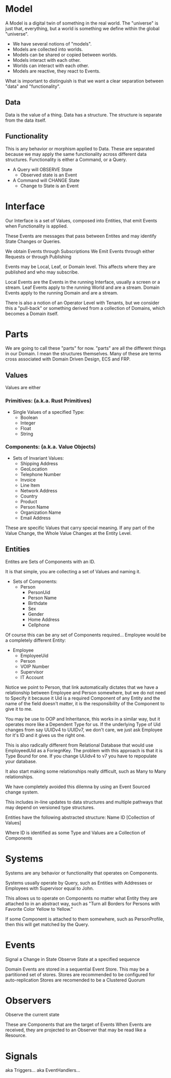 # Model
A Model is a digital twin of something in the real world.
The "universe" is just that, everything, but a world is something we define within the global "universe".

- We have several notions of "models".
- Models are collected into worlds.
- Models can be shared or copied between worlds.
- Models interact with each other.
- Worlds can interact with each other.
- Models are reactive, they react to Events.

What is important to distinguish is that we want a clear separation between "data" and "functionality".

## Data
Data is the value of a thing.
Data has a structure. 
The structure is separate from the data itself.

## Functionality
This is any behavior or morphism applied to Data.
These are separated because we may apply the same functionality across different data structures.
Functionality is either a Command, or a Query.
  - A Query will OBSERVE State
    - Observed state is an Event
  - A Command will CHANGE State
    - Change to State is an Event

# Interface
Our Interface is a set of Values, composed into Entities, that emit Events when Functionality is applied.

These Events are messages that pass between Entites and may identify State Changes or Queries.

We obtain Events through Subscriptions
We Emit Events through either Requests or through Publishing

Events may be Local, Leaf, or Domain level. This affects where they are published and who may subscribe.

Local Events are the Events in the running Interface, usually a screen or a stream.
Leaf Events apply to the running World and are a stream.
Domain Events apply to the running Domain and are a stream.

There is also a notion of an Operator Level with Tenants, but we consider this a "pull-back" or something derived from a collection of Domains, which becomes a Domain itself.

# Parts
We are going to call these "parts" for now. "parts" are all the different things in our Domain.
I mean the structures themselves. Many of these are terms cross associated with Domain Driven Design, ECS and FRP.

## Values
Values are either 
  ### Primitives: (a.k.a. Rust Primitives)
  -  Single Values of a specified Type:
      - Boolean
      - Integer
      - Float
      - String

  ### Components: (a.k.a. Value Objects)
  - Sets of Invariant Values:
    - Shipping Address
    - GeoLocation
    - Telephone Number
    - Invoice
    - Line Item
    - Network Address
    - Country
    - Product
    - Person Name
    - Organization Name
    - Email Address
  
These are specific Values that carry special meaning. If any part of the Value Change, the Whole Value Changes at the Entity Level.

## Entities
Entites are Sets of Components with an ID.

It is that simple, you are collecting a set of Values and naming it.

  - Sets of Components:
    - Person
      - PersonUid
      - Person Name
      - Birthdate
      - Sex
      - Gender
      - Home Address
      - Cellphone

Of course this can be any set of Components required... 
Employee would be a completely different Entity:

  - Employee
    - EmployeeUid
    - Person
    - VOIP Number
    - Supervisor
    - IT Account

Notice we point to Person, that link automatically dictates that we have a relationship between Employee and Person somewhere, but we do not need to Specify it because it Uid is a required Component of any Entity and the name of the field doesn't matter, it is the responsibility of the Component to give it to me.

You may be use to OOP and Inheritance, this works in a similar way, but it operates more like a Dependent Type for us.
If the underlying Type of Uid changes from say UUIDv4 to UUIDv7, we don't care, we just ask Employee for it's ID and it gives us the right one.

This is also radically different from Relational Database that would use EmployeedUid as a ForiegnKey.
The problem with this approach is that it is Type Bound for one. If you change UUidv4 to v7 you have to repopulate your database.

It also start making some relationships really difficult, such as Many to Many relationships.

We have completely avoided this dilemna by using an Event Sourced change system.

This includes in-line updates to data structures and multiple pathways that may depend on versioned type structures.

Entities have the following abstracted structure:
  Name
  ID
  [Collection of Values]

Where ID is identified as some Type
and Values are a Collection of Components

# Systems
Systems are any behavior or functionality that operates on Components.

Systems usually operate by Query, such as Entities with Addresses or Employees with Supervisor equal to John.

This allows us to operate on Components no matter what Entity they are attached to in an abstract way, such as "Turn all Borders for Persons with Favorite Color Yellow to Yellow."

If some Component is attached to them somewhere, such as PersonProfile, then this will get matched by the Query.

# Events
Signal a Change in State
Observe State at a specified sequence

Domain Events are stored in a sequential Event Store.
This may be a partitioned set of stores.
Stores are recommended to be configured for auto-replication
Stores are recomended to be a Clustered Quorum 

# Observers
Observe the current state

These are Components that are the target of Events
When Events are received, they are projected to an Observer that may be read like a Resource.

# Signals
aka Triggers...
aka EventHandlers...

